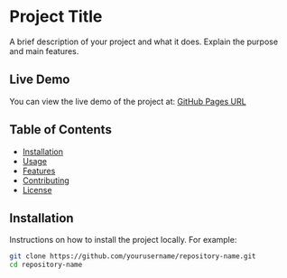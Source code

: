 # Project Title

A brief description of your project and what it does. Explain the purpose and main features.

## Live Demo

You can view the live demo of the project at: [GitHub Pages URL](https://yourusername.github.io/repository-name)

## Table of Contents

- [Installation](#installation)
- [Usage](#usage)
- [Features](#features)
- [Contributing](#contributing)
- [License](#license)

## Installation

Instructions on how to install the project locally. For example:

```bash
git clone https://github.com/yourusername/repository-name.git
cd repository-name
